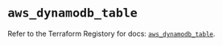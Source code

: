 # `aws_dynamodb_table`

Refer to the Terraform Registory for docs: [`aws_dynamodb_table`](https://registry.terraform.io/providers/hashicorp/aws/5.11.0/docs/resources/dynamodb_table).
